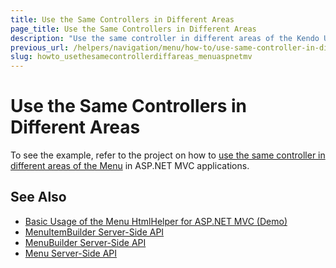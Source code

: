 ```yaml
---
title: Use the Same Controllers in Different Areas
page_title: Use the Same Controllers in Different Areas
description: "Use the same controller in different areas of the Kendo UI Menu in ASP.NET MVC applications."
previous_url: /helpers/navigation/menu/how-to/use-same-controller-in-different-areas
slug: howto_usethesamecontrollerdiffareas_menuaspnetmv
---
```


# Use the Same Controllers in Different Areas

To see the example, refer to the project on how to [use the same controller in different areas of the Menu](https://github.com/telerik/ui-for-aspnet-mvc-examples/tree/master/menu/same-controllers-in-different-areas) in ASP.NET MVC applications.

## See Also

* [Basic Usage of the Menu HtmlHelper for ASP.NET MVC (Demo)](https://demos.telerik.com/aspnet-mvc/menu)
* [MenuItemBuilder Server-Side API](http://docs.telerik.com/aspnet-mvc/api/Kendo.Mvc.UI.Fluent/MenuItemBuilder)
* [MenuBuilder Server-Side API](http://docs.telerik.com/aspnet-mvc/api/Kendo.Mvc.UI.Fluent/MenuBuilder)
* [Menu Server-Side API](/api/menu)
